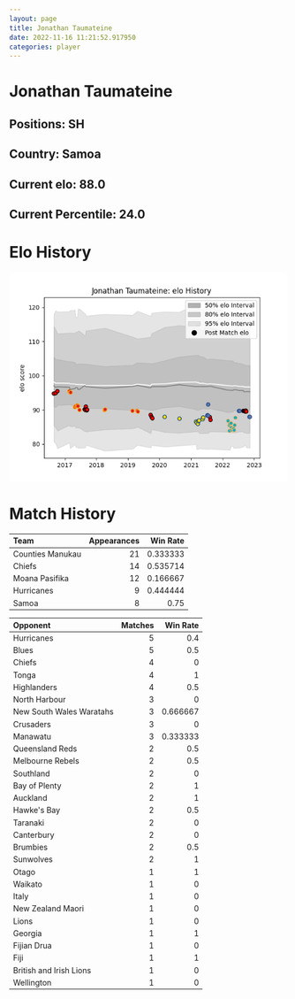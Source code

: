 ```yaml
---  
layout: page  
title: Jonathan Taumateine  
date: 2022-11-16 11:21:52.917950  
categories: player  
---
```

# Jonathan Taumateine

## Positions: SH

## Country: Samoa

## Current elo: 88.0

## Current Percentile: 24.0

# Elo History


![elo history](history_JonathanTaumateine.png)
# Match History


| Team             |   Appearances |   Win Rate |
|:-----------------|--------------:|-----------:|
| Counties Manukau |            21 |   0.333333 |
| Chiefs           |            14 |   0.535714 |
| Moana Pasifika   |            12 |   0.166667 |
| Hurricanes       |             9 |   0.444444 |
| Samoa            |             8 |   0.75     |

| Opponent                 |   Matches |   Win Rate |
|:-------------------------|----------:|-----------:|
| Hurricanes               |         5 |   0.4      |
| Blues                    |         5 |   0.5      |
| Chiefs                   |         4 |   0        |
| Tonga                    |         4 |   1        |
| Highlanders              |         4 |   0.5      |
| North Harbour            |         3 |   0        |
| New South Wales Waratahs |         3 |   0.666667 |
| Crusaders                |         3 |   0        |
| Manawatu                 |         3 |   0.333333 |
| Queensland Reds          |         2 |   0.5      |
| Melbourne Rebels         |         2 |   0.5      |
| Southland                |         2 |   0        |
| Bay of Plenty            |         2 |   1        |
| Auckland                 |         2 |   1        |
| Hawke's Bay              |         2 |   0.5      |
| Taranaki                 |         2 |   0        |
| Canterbury               |         2 |   0        |
| Brumbies                 |         2 |   0.5      |
| Sunwolves                |         2 |   1        |
| Otago                    |         1 |   1        |
| Waikato                  |         1 |   0        |
| Italy                    |         1 |   0        |
| New Zealand Maori        |         1 |   0        |
| Lions                    |         1 |   0        |
| Georgia                  |         1 |   1        |
| Fijian Drua              |         1 |   0        |
| Fiji                     |         1 |   1        |
| British and Irish Lions  |         1 |   0        |
| Wellington               |         1 |   0        |